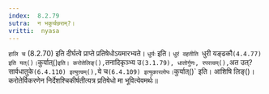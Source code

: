 ```yaml
---
index:  8.2.79
sutra:  न भकुर्चछराम्?।
vritti:  nyasa
---
```


`हालि च` (8.2.70) इति दीर्घत्वे प्राप्ते प्रतिषेधोऽयमारभ्यते। `धुर्यः` इति। `धुरं वहतीति `धुरी यङ्ढकौ` (4.4.77) इति यत्()। `कुर्यात्()` इति। करोतेलिङ्(), `तनादिकृञ्भ्य उ` (3.1.79), धातोर्गुणः, रपरत्वम्(), `अत उत्? सार्वधातुके` (6.4.110) इत्युत्त्वम्(), `ये च` (6.4.109) इत्युकारलोपः। `कुर्यात्()` इति। आशिषि लिङ्()। करोतेर्विकरणेन निर्देशश्चिकीर्षतीत्यत्र प्रतिषेधो मा भूवित्येवमर्थः॥
